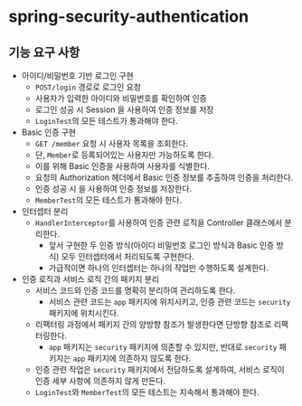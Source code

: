 # spring-security-authentication

## 기능 요구 사항
- 아이디/비밀번호 기반 로그인 구현
  + ```POST/login``` 경로로 로그인 요청
  + 사용자가 입력한 아이디와 비밀번호를 확인하여 인증 
  + 로그인 성공 시 Session 을 사용하여 인증 정보를 저장
  + ```LoginTest```의 모든 테스트가 통과해야 한다.
- Basic 인증 구현
  + ```GET /member``` 요청 시 사용자 목록을 조회한다. 
  + 단, ```Member```로 등록되어있는 사용자만 가능하도록 한다. 
  + 이를 위해 Basic 인증을 사용하여 사용자를 식별한다. 
  + 요청의 Authorization 헤더에서 Basic 인증 정보를 추출하여 인증을 처리한다. 
  + 인증 성공 시 을 사용하여 인증 정보를 저장한다. 
  + ```MemberTest```의 모든 테스트가 통과해야 한다.
- 인터셉터 분리
  + ```HandlerInterceptor```를 사용하여 인증 관련 로직을 Controller 클래스에서 분리한다.
    - 앞서 구현한 두 인증 방식(아이디 비밀번호 로그인 방식과 Basic 인증 방식) 모두 인터셉터에서 처리되도록 구현한다. 
    - 가급적이면 하나의 인터셉터는 하나의 작업만 수행하도록 설계한다.
- 인증 로직과 서비스 로직 간의 패키지 분리
  + 서비스 코드와 인증 코드를 명확히 분리하여 관리하도록 한다.
    - 서비스 관련 코드는 ```app``` 패키지에 위치시키고, 인증 관련 코드는 ```security``` 패키지에 위치시킨다.
  + 리팩터링 과정에서 패키지 간의 양방향 참조가 발생한다면 단방향 참조로 리팩터링한다.
    - ```app``` 패키지는 ```security```  패키지에 의존할 수 있지만, 반대로 ```security``` 패키지는 ```app``` 패키지에 의존하지 않도록 한다.
  + 인증 관련 작업은 ```security``` 패키지에서 전담하도록 설계하여, 서비스 로직이 인증 세부 사항에 의존하지 않게 만든다. 
  + ```LoginTest```와 ```MemberTest```의 모든 테스트는 지속해서 통과해야 한다.